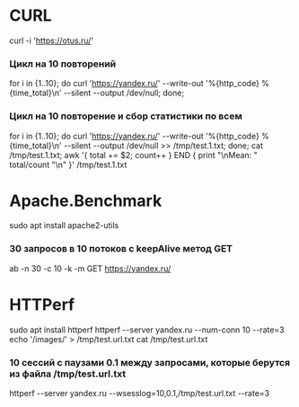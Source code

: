 CURL
================
curl -i 'https://otus.ru/'

### Цикл на 10 повторений
for i in {1..10}; do curl 'https://yandex.ru/' --write-out '%{http_code} %{time_total}\n' --silent --output /dev/null; done;

### Цикл на 10 повторение и сбор статистики по всем
for i in {1..10}; do curl 'https://yandex.ru/' --write-out '%{http_code} %{time_total}\n' --silent --output /dev/null >> /tmp/test.1.txt; done; cat /tmp/test.1.txt; awk '{ total += $2; count++ } END { print "\nMean: " total/count "\n" }' /tmp/test.1.txt


Apache.Benchmark
================
sudo apt install apache2-utils
### 30 запросов в 10 потоков с keepAlive метод GET
ab -n 30 -c 10 -k -m GET https://yandex.ru/


HTTPerf
================
sudo apt install httperf
httperf --server yandex.ru --num-conn 10 --rate=3
echo '/images/' > /tmp/test.url.txt 
cat /tmp/test.url.txt

### 10 сессий с паузами 0.1 между запросами, которые берутся из файла /tmp/test.url.txt
httperf --server yandex.ru --wsesslog=10,0.1,/tmp/test.url.txt --rate=3